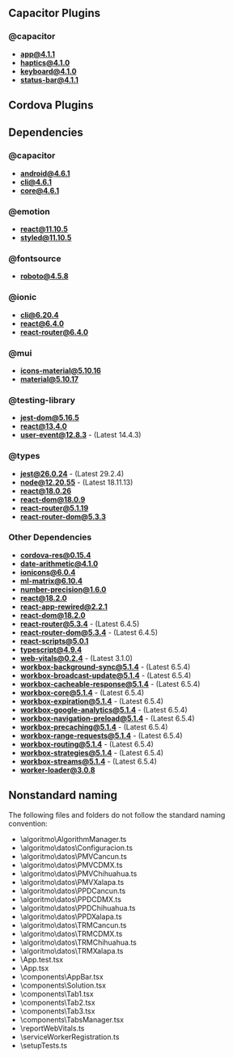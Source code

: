 ## Capacitor Plugins

### @capacitor
- **app@4.1.1**
- **haptics@4.1.0**
- **keyboard@4.1.0**
- **status-bar@4.1.1**
## Cordova Plugins

## Dependencies

### @capacitor
- **android@4.6.1**
- **cli@4.6.1**
- **core@4.6.1**
### @emotion
- **react@11.10.5**
- **styled@11.10.5**
### @fontsource
- **roboto@4.5.8**
### @ionic
- **cli@6.20.4**
- **react@6.4.0**
- **react-router@6.4.0**
### @mui
- **icons-material@5.10.16**
- **material@5.10.17**
### @testing-library
- **jest-dom@5.16.5**
- **react@13.4.0**
- **user-event@12.8.3** - (Latest 14.4.3)
### @types
- **jest@26.0.24** - (Latest 29.2.4)
- **node@12.20.55** - (Latest 18.11.13)
- **react@18.0.26**
- **react-dom@18.0.9**
- **react-router@5.1.19**
- **react-router-dom@5.3.3**
### Other Dependencies
- **cordova-res@0.15.4**
- **date-arithmetic@4.1.0**
- **ionicons@6.0.4**
- **ml-matrix@6.10.4**
- **number-precision@1.6.0**
- **react@18.2.0**
- **react-app-rewired@2.2.1**
- **react-dom@18.2.0**
- **react-router@5.3.4** - (Latest 6.4.5)
- **react-router-dom@5.3.4** - (Latest 6.4.5)
- **react-scripts@5.0.1**
- **typescript@4.9.4**
- **web-vitals@0.2.4** - (Latest 3.1.0)
- **workbox-background-sync@5.1.4** - (Latest 6.5.4)
- **workbox-broadcast-update@5.1.4** - (Latest 6.5.4)
- **workbox-cacheable-response@5.1.4** - (Latest 6.5.4)
- **workbox-core@5.1.4** - (Latest 6.5.4)
- **workbox-expiration@5.1.4** - (Latest 6.5.4)
- **workbox-google-analytics@5.1.4** - (Latest 6.5.4)
- **workbox-navigation-preload@5.1.4** - (Latest 6.5.4)
- **workbox-precaching@5.1.4** - (Latest 6.5.4)
- **workbox-range-requests@5.1.4** - (Latest 6.5.4)
- **workbox-routing@5.1.4** - (Latest 6.5.4)
- **workbox-strategies@5.1.4** - (Latest 6.5.4)
- **workbox-streams@5.1.4** - (Latest 6.5.4)
- **worker-loader@3.0.8**


## Nonstandard naming
The following files and folders do not follow the standard naming convention:

- \algoritmo\AlgorithmManager.ts
- \algoritmo\datos\Configuracion.ts
- \algoritmo\datos\PMVCancun.ts
- \algoritmo\datos\PMVCDMX.ts
- \algoritmo\datos\PMVChihuahua.ts
- \algoritmo\datos\PMVXalapa.ts
- \algoritmo\datos\PPDCancun.ts
- \algoritmo\datos\PPDCDMX.ts
- \algoritmo\datos\PPDChihuahua.ts
- \algoritmo\datos\PPDXalapa.ts
- \algoritmo\datos\TRMCancun.ts
- \algoritmo\datos\TRMCDMX.ts
- \algoritmo\datos\TRMChihuahua.ts
- \algoritmo\datos\TRMXalapa.ts
- \App.test.tsx
- \App.tsx
- \components\AppBar.tsx
- \components\Solution.tsx
- \components\Tab1.tsx
- \components\Tab2.tsx
- \components\Tab3.tsx
- \components\TabsManager.tsx
- \reportWebVitals.ts
- \serviceWorkerRegistration.ts
- \setupTests.ts
